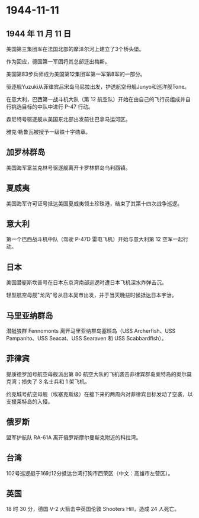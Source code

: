 # 1944-11-11

## 1944 年 11 月 11 日

美国第三集团军在法国北部的摩泽尔河上建立了3个桥头堡。

作为回应，德国第一军团将其总部迁出梅斯。

美国第83步兵师成为美国第12集团军第一军第8军的一部分。

驱逐舰Yuzuki从菲律宾吕宋岛马尼拉出发，护送航空母舰Junyo和巡洋舰Tone。

在意大利，巴西第一战斗机大队（第 12
航空队）开始在由自己的飞行员组成并自行挑选目标的中队中进行 P-47 行动。

森尼特号驱逐舰从美国东北部出发前往巴拿马运河区。

雅克·勒鲁瓦被授予一级铁十字勋章。

## 加罗林群岛

美国海军富兰克林号驱逐舰离开卡罗林群岛乌利西镇。

## 夏威夷

美国海军许可证号抵达美国夏威夷领土珍珠港，结束了其第十四次战争巡逻。

## 意大利

第一个巴西战斗机中队（驾驶 P-47D 雷电飞机）开始与意大利第 12
空军一起行动。

## 日本

美国潜艇斯坎普号在日本东京湾南部巡逻时遭日本飞机深水炸弹击沉。

轻型航空母舰"龙凤"号从日本吴市出发，并于当天晚些时候抵达日本宇治。

## 马里亚纳群岛

潜艇狼群 Fennomonts 离开马里亚纳群岛塞班岛（USS Archerfish、USS
Pampanito、USS Seacat、USS Searaven 和 USS Scabbardfish）。

## 菲律宾

提康德罗加号航空母舰派出第 80
航空大队的飞机袭击菲律宾群岛莱特岛的奥尔莫克湾；损失了 3 名士兵和 1
架飞机。

约克城号航空母舰（埃塞克斯级）在接下来的两周内对菲律宾目标发动了空袭，以支援莱特岛的入侵。

## 俄罗斯

盟军护航队 RA-61A 离开俄罗斯摩尔曼斯克附近的科拉湾。

## 台湾

102号巡逻艇于16时12分抵达台湾打狗市西荣区（中文：高雄市左营区）。

## 英国

18 时 30 分，德国 V-2 火箭击中英国伦敦 Shooters Hill，造成 24 人死亡。

